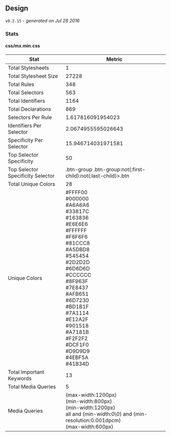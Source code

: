 ## Design
`v0.2.15` - *generated on Jul 28 2016*
### Stats
#### css/mx.min.css
|Stat|Metric|
|---|---|
|Total Stylesheets|1|
|Total Stylesheet Size|27228|
|Total Rules|348|
|Total Selectors|563|
|Total Identifiers|1164|
|Total Declarations|869|
|Selectors Per Rule|1.617816091954023|
|Identifiers Per Selector|2.0674955595026643|
|Specificity Per Selector|15.946714031971581|
|Top Selector Specificity|50|
|Top Selector Specificity Selector|.btn-group .btn-group:not(:first-child):not(:last-child)>.btn|
|Total Unique Colors|28|
|Unique Colors|#FFFF00<br/>#000000<br/>#A6A6A6<br/>#33817C<br/>#163836<br/>#E6E6E6<br/>#FFFFFF<br/>#F6F6F6<br/>#81CCC8<br/>#A5DBD8<br/>#545454<br/>#2D2D2D<br/>#6D6D6D<br/>#CCCCCC<br/>#8F963F<br/>#7E8437<br/>#AFB651<br/>#6D7230<br/>#BD1B1F<br/>#7A1114<br/>#E12A2F<br/>#901518<br/>#A7181B<br/>#F2F2F2<br/>#DCF1F0<br/>#D9D9D9<br/>#4EBF5A<br/>#41B34D|
|Total Important Keywords|13|
|Total Media Queries|5|
|Media Queries|(max-width:1200px)<br/>(min-width:800px)<br/>(min-width:1200px)<br/>all and (min-width:0\0) and (min-resolution:0.001dpcm)<br/>(max-width:600px)|